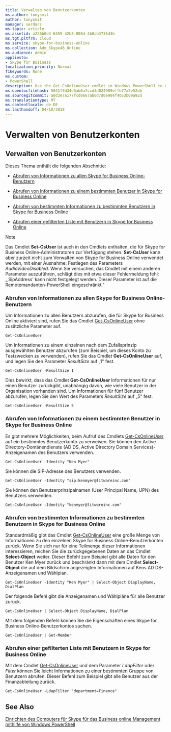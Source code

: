 ```yaml
---
title: Verwalten von Benutzerkonten
ms.author: tonysmit
author: tonysmit
manager: serdars
ms.topic: article
ms.assetid: a226b0d4-6359-42b8-808d-4b8ab3736d3b
ms.tgt.pltfrm: cloud
ms.service: skype-for-business-online
ms.collection: Adm_Skype4B_Online
ms.audience: Admin
appliesto:
- Skype for Business
localization_priority: Normal
f1keywords: None
ms.custom:
- PowerShell
description: Use the Get-CsOnlineUser cmdlet in Windows PowerShell to get information about your organization's Skype for Business Online users.
ms.openlocfilehash: 5041f9d34d5ab6a7ccd3d024989effb77a2e52db
ms.sourcegitcommit: a0d3e7a177fcd0667ab0d7d0e904f4053b09a92d
ms.translationtype: MT
ms.contentlocale: de-DE
ms.lasthandoff: 04/18/2018
---
```

# <a name="manage-user-accounts"></a>Verwalten von Benutzerkonten

## <a name="manage-user-accounts"></a>Verwalten von Benutzerkonten

Dieses Thema enthält die folgenden Abschnitte:
  
- [Abrufen von Informationen zu allen Skype for Business Online-Benutzern](manage-user-accounts.md#BKMKReturnInfoAboutAllUsers)
    
- [Abrufen von Informationen zu einem bestimmten Benutzer in Skype for Business Online](manage-user-accounts.md#BKMKReturnInfoSpecificUser)
    
- [Abrufen von bestimmten Informationen zu bestimmten Benutzern in Skype for Business Online](manage-user-accounts.md#BKMKReturninfoSpecificUsers)
    
- [Abrufen einer gefilterten Liste mit Benutzern in Skype for Business Online ](manage-user-accounts.md#BKMKReturnFilteredListofUsers)
    
> [!NOTE]
> Das Cmdlet **Set-CsUser** ist auch in den Cmdlets enthalten, die für Skype for Business Online-Administratoren zur Verfügung stehen. **Set-CsUser** kann aber zurzeit nicht zum Verwalten von Skype for Business Online verwendet werden, mit einer Ausnahme: Festlegen des Parameters _AudioVideoDisabled_. Wenn Sie versuchen, das Cmdlet mit einem anderen Parameter auszuführen, schlägt dies mit etwa dieser Fehlermeldung fehl: „‚SipAddress' kann nicht festgelegt werden. Dieser Parameter ist auf die Remotemandanten-PowerShell eingeschränkt."
  
### <a name="return-information-about-all-your-skype-for-business-online-users"></a>Abrufen von Informationen zu allen Skype for Business Online-Benutzern
<a name="BKMKReturnInfoAboutAllUsers"> </a>

Um Informationen zu allen Benutzern abzurufen, die für Skype for Business Online aktiviert sind, rufen Sie das Cmdlet [Get-CsOnlineUser](https://go.microsoft.com/fwlink/p/?linkid=849603) ohne zusätzliche Parameter auf.
  
```
Get-CsOnlineUser
```

Um Informationen zu einem einzelnen nach dem Zufallsprinzip ausgewählten Benutzer abzurufen (zum Beispiel, um dieses Konto zu Testzwecken zu verwenden), rufen Sie das Cmdlet **Get-CsOnlineUser** auf, und legen Sie den Parameter _ResultSize_ auf „1" fest.
  
```
Get-CsOnlineUser -ResultSize 1
```

Dies bewirkt, dass das Cmdlet **Get-CsOnlineUser** Informationen für nur einen Benutzer zurückgibt, unabhängig davon, wie viele Benutzer in der Organisation vorhanden sind. Um Informationen für fünf Benutzer abzurufen, legen Sie den Wert des Parameters _ResultSize_ auf „5" fest.
  
```
Get-CsOnlineUser -ResultSize 5
```

### <a name="return-information-for-a-specific-user-in-skype-for-business-online"></a>Abrufen von Informationen zu einem bestimmten Benutzer in Skype for Business Online
<a name="BKMKReturnInfoSpecificUser"> </a>

Es gibt mehrere Möglichkeiten, beim Aufruf des Cmdlets [Get-CsOnlineUser](https://go.microsoft.com/fwlink/p/?linkid=849603) auf ein bestimmtes Benutzerkonto zu verweisen. Sie können den Active Directory-Domänendienste (AD DS, Active Directory Domain Services)-Anzeigenamen des Benutzers verwenden.
  
```
Get-CsOnlineUser -Identity "Ken Myer"
```

Sie können die SIP-Adresse des Benutzers verwenden.
  
```
Get-CsOnlineUser -Identity "sip:kenmyer@litwareinc.com"
```

Sie können den Benutzerprinzipalnamen (User Principal Name, UPN) des Benutzers verwenden.
  
```
Get-CsOnlineUser -Identity "kenmyer@litwareinc.com"
```

### <a name="return-specific-information-for-specific-users-in-skype-for-business-online"></a>Abrufen von bestimmten Informationen zu bestimmten Benutzern in Skype for Business Online
<a name="BKMKReturninfoSpecificUsers"> </a>

Standardmäßig gibt das Cmdlet [Get-CsOnlineUser](http://technet.microsoft.com/library/2bfafd70-a7d9-4308-a353-5ecf44249b53.aspx) eine große Menge von Informationen zu den einzelnen Skype for Business Online-Benutzerkonten zurück. Wenn Sie sich nur für eine Teilmenge dieser Informationen interessieren, reichen Sie die zurückgegebenen Daten an das Cmdlet **Select-Object** weiter. Dieser Befehl zum Beispiel gibt alle Daten für den Benutzer Ken Myer zurück und beschränkt dann mit dem Cmdlet **Select-Object** die auf dem Bildschirm angezeigten Informationen auf Kens AD DS-Anzeigenamen und Wählplan.
  
```
Get-CsOnlineUser -Identity "Ken Myer" | Select-Object DisplayName, DialPlan
```

Der folgende Befehl gibt die Anzeigenamen und Wählpläne für alle Benutzer zurück.
  
```
Get-CsOnlineUser | Select-Object DisplayName, DialPlan
```

Mit dem folgenden Befehl können Sie die Eigenschaften eines Skype for Business Online-Benutzerkontos suchen.
  
```
Get-CsOnlineUser | Get-Member
```

### <a name="return-a-filtered-list-of-users-in-skype-for-business-online"></a>Abrufen einer gefilterten Liste mit Benutzern in Skype for Business Online
<a name="BKMKReturnFilteredListofUsers"> </a>

Mit dem Cmdlet [Get-CsOnlineUser](https://go.microsoft.com/fwlink/p/?linkid=849603) und dem Parameter _LdapFilter_ oder _Filter_ können Sie leicht Informationen zu einer bestimmten Gruppe von Benutzern abrufen. Dieser Befehl zum Beispiel gibt alle Benutzer aus der Finanzabteilung zurück.
  
```
Get-CsOnlineUser -LdapFilter "department=Finance"
```

## <a name="related-topics"></a>See Also
[Einrichten des Computers für Skype für das Business online Management mithilfe von Windows PowerShell](set-up-your-computer-for-windows-powershell.md)

  
 